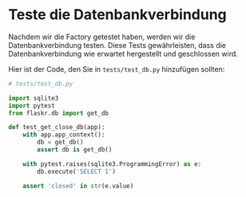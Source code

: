 # Teste die Datenbankverbindung

Nachdem wir die Factory getestet haben, werden wir die Datenbankverbindung testen. Diese Tests gewährleisten, dass die Datenbankverbindung wie erwartet hergestellt und geschlossen wird.

Hier ist der Code, den Sie in `tests/test_db.py` hinzufügen sollten:

```python
# tests/test_db.py

import sqlite3
import pytest
from flaskr.db import get_db

def test_get_close_db(app):
    with app.app_context():
        db = get_db()
        assert db is get_db()

    with pytest.raises(sqlite3.ProgrammingError) as e:
        db.execute('SELECT 1')

    assert 'closed' in str(e.value)
```
